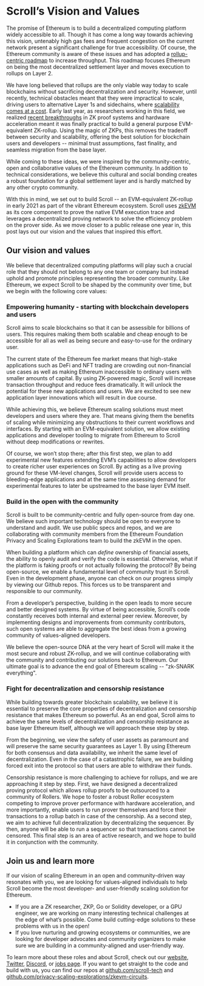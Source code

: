 # Scroll’s Vision and Values

The promise of Ethereum is to build a decentralized computing platform widely accessible to all. Though it has come a long way towards achieving this vision, untenably high gas fees and frequent congestion on the current network present a significant challenge for true accessibility. Of course, the Ethereum community is aware of these issues and has adopted a [rollup-centric roadmap](https://ethereum-magicians.org/t/a-rollup-centric-ethereum-roadmap/4698) to increase throughput. This roadmap focuses Ethereum on being the most decentralized settlement layer and moves execution to rollups on Layer 2.

We have long believed that rollups are the only viable way today to scale blockchains without sacrificing decentralization and security. However, until recently, technical obstacles meant that they were impractical to scale, driving users to alternative Layer 1s and sidechains, where [scalability comes at a cost](https://polynya.medium.com/rollups-data-availability-layers-modular-blockchains-introductory-meta-post-5a1e7a60119d). Early last year, as researchers working in this field, we realized [recent breakthroughs](https://hackmd.io/Yp-u8GRIQa6avyVQr3zhzA?view#Why-possible-now) in ZK proof systems and hardware acceleration meant it was finally practical to build a general purpose EVM-equivalent ZK-rollup. Using the magic of ZKPs, this removes the tradeoff between security and scalability, offering the best solution for blockchain users and developers -- minimal trust assumptions, fast finality, and seamless migration from the base layer.

While coming to these ideas, we were inspired by the community-centric, open and collaborative values of the Ethereum community. In addition to technical considerations, we believe this cultural and social bonding creates a robust foundation for a global settlement layer and is hardly matched by any other crypto community.

With this in mind, we set out to build Scroll -- an EVM-equivalent ZK-rollup in early 2021 as part of the vibrant Ethereum ecosystem. Scroll uses [zkEVM](https://scroll.io/blog/zkEVM) as its core component to prove the native EVM execution trace and leverages a decentralized proving network to solve the efficiency problem on the prover side. As we move closer to a public release one year in, this post lays out our vision and the values that inspired this effort.

## **Our vision and values**

We believe that decentralized computing platforms will play such a crucial role that they should not belong to any one team or company but instead uphold and promote principles representing the broader community. Like Ethereum, we expect Scroll to be shaped by the community over time, but we begin with the following core values:

### Empowering humanity - starting with blockchain developers and users

Scroll aims to scale blockchains so that it can be assessible for billions of users. This requires making them both scalable and cheap enough to be accessible for all as well as being secure and easy-to-use for the ordinary user.

The current state of the Ethereum fee market means that high-stake applications such as DeFi and NFT trading are crowding out non-financial use cases as well as making Ethereum inaccessible to ordinary users with smaller amounts of capital. By using ZK-powered magic, Scroll will increase transaction throughput and reduce fees dramatically. It will unlock the potential for these new applications and users. We are excited to see new application layer innovations which will result in due course.

While achieving this, we believe Ethereum scaling solutions must meet developers and users where they are. That means giving them the benefits of scaling while minimizing any obstructions to their current workflows and interfaces. By starting with an EVM-equivalent solution, we allow existing applications and developer tooling to migrate from Ethereum to Scroll without deep modifications or rewrites.

Of course, we won’t stop there; after this first step, we plan to add experimental new features extending EVM’s capabilities to allow developers to create richer user experiences on Scroll. By acting as a live proving ground for these VM-level changes, Scroll will provide users access to bleeding-edge applications and at the same time assessing demand for experimental features to later be upstreamed to the base layer EVM itself.

### Build in the open with the community

Scroll is built to be community-centric and fully open-source from day one. We believe such important technology should be open to everyone to understand and audit. We use public specs and repos, and we are collaborating with community members from the Ethereum Foundation Privacy and Scaling Explorations team to build the zkEVM in the open.

When building a platform which can _define_ ownership of financial assets, the ability to openly audit and verify the code is essential. Otherwise, what if the platform is faking proofs or not actually following the protocol? By being open-source, we enable a fundamental level of community trust in Scroll. Even in the development phase, anyone can check on our progress simply by viewing our Github repos. This forces us to be transparent and responsible to our community.

From a developer’s perspective, building in the open leads to more secure and better designed systems. By virtue of being accessible, Scroll’s code constantly receives both internal and external peer review. Moreover, by implementing designs and improvements from community contributors, such open systems are able to aggregate the best ideas from a growing community of values-aligned developers.

We believe the open-source DNA at the very heart of Scroll will make it the most secure and robust ZK-rollup, and we will continue collaborating with the community and contributing our solutions back to Ethereum. Our ultimate goal is to advance the end goal of Ethereum scaling -- "zk-SNARK everything".

### Fight for decentralization and censorship resistance

While building towards greater blockchain scalability, we believe it is essential to preserve the core properties of decentralization and censorship resistance that makes Ethereum so powerful. As an end goal, Scroll aims to achieve the same levels of decentralization and censorship resistance as base layer Ethereum itself, although we will approach these step by step.

From the beginning, we view the safety of user assets as paramount and will preserve the same security guarantees as Layer 1. By using Ethereum for both consensus and data availability, we inherit the same level of decentralization. Even in the case of a catastrophic failure, we are building forced exit into the protocol so that users are able to withdraw their funds.

Censorship resistance is more challenging to achieve for rollups, and we are approaching it step by step. First, we have designed a decentralized proving protocol which allows rollup proofs to be outsourced to a community of Rollers. We hope to foster a robust Roller ecosystem competing to improve prover performance with hardware acceleration, and more importantly, enable users to run prover themselves and force their transactions to a rollup batch in case of the censorship. As a second step, we aim to achieve full decentralization by decentralizing the sequencer. By then, anyone will be able to run a sequencer so that transactions cannot be censored. This final step is an area of active research, and we hope to build it in conjunction with the community.

## Join us and learn more

If our vision of scaling Ethereum in an open and community-driven way resonates with you, we are looking for values-aligned individuals to help Scroll become the most developer- and user-friendly scaling solution for Ethereum.

- If you are a ZK researcher, ZKP, Go or Solidity developer, or a GPU engineer, we are working on many interesting technical challenges at the edge of what’s possible. Come build cutting-edge solutions to these problems with us in the open!
- If you love nurturing and growing ecosystems or communities, we are looking for developer advocates and community organizers to make sure we are building in a community-aligned and user-friendly way.

To learn more about these roles and about Scroll, check out our [website](https://scroll.io/), [Twitter](https://twitter.com/Scroll_ZKP), [Discord](https://discord.gg/CNzNVt4Feu), or [jobs page](https://jobs.lever.co/ScrollFoundation). If you want to get straight to the code and build with us, you can find our repos at [github.com/scroll-tech](https://github.com/scroll-tech) and [github.com/privacy-scaling-explorations/zkevm-circuits](https://github.com/privacy-scaling-explorations/zkevm-circuits).
